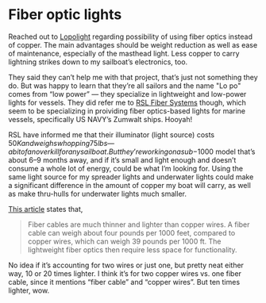 # Fiber optic lights

Reached out to [Lopolight](https://www.lopolight.com) regarding possibility of using fiber optics instead of copper.  The main advantages should be weight reduction as well as ease of maintenance, especially of the masthead light.  Less copper to carry lightning strikes down to my sailboat’s electronics, too.

They said they can’t help me with that project, that’s just not something they do.  But was happy to learn that they’re all sailors and the name "Lo po" comes from “low power” — they specialize in lightweight and low-power lights for vessels.  They did refer me to [RSL Fiber Systems](http://rslfibersystems.com) though, which seem to be specializing in proividing fiber optics-based lights for marine vessels, specifically US NAVY’s Zumwalt ships.  Hooyah!

RSL have informed me that their illuminator (light source) costs $50K and weighs whopping 75 lbs — a bit of an overkill for any sailboat.  But they’re working on a sub-$1000 model that’s about 6–9 months away, and if it’s small and light enough and doesn’t consume a whole lot of energy, could be what I’m looking for.  Using the same light source for my spreader lights and underwater lights could make a significant difference in the amount of copper my boat will carry, as well as make thru-hulls for underwater lights much smaller.

[This article](https://www.fiberplusinc.com/services-offered/benefits-fiber-optic-cables/) states that,

> Fiber cables are much thinner and lighter than copper wires. A fiber cable can weigh about four pounds per 1000 feet, compared to copper wires, which can weigh 39 pounds per 1000 ft. The lightweight fiber optics then require less space for functionality.

No idea if it’s accounting for two wires or just one, but pretty neat either way, 10 or 20 times lighter.  I think it’s for two copper wires vs. one fiber cable, since it mentions “fiber cable” and “copper wires”.  But ten times lighter, wow.
